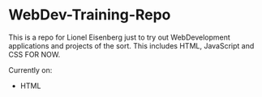 # WebDev-Training-Repo

This is a repo for Lionel Eisenberg just to try out WebDevelopment applications and projects of the sort.
This includes HTML, JavaScript and CSS FOR NOW.

Currently on:
 - HTML
